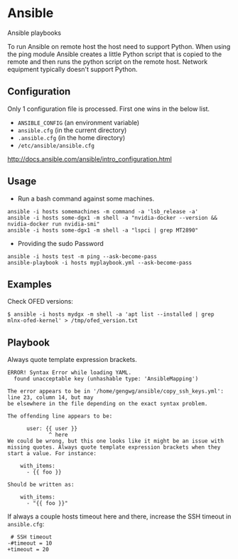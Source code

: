 # Ansible

Ansible playbooks

To run Ansible on remote host the host need to support Python.
When using the ping module Ansible creates a little Python script that
is copied to the remote and then runs the python script on the remote
host. Network equipment typically doesn't support Python.

## Configuration

Only 1 configuration file is processed. First one wins in the below list. 


* `ANSIBLE_CONFIG` (an environment variable)
* `ansible.cfg` (in the current directory)
* `.ansible.cfg` (in the home directory)
* `/etc/ansible/ansible.cfg`

http://docs.ansible.com/ansible/intro_configuration.html

## Usage

* Run a bash command against some machines.

```
ansible -i hosts somemachines -m command -a 'lsb_release -a'
ansible -i hosts some-dgx1 -m shell -a "nvidia-docker --version && nvidia-docker run nvidia-smi"
ansible -i hosts some-dgx1 -m shell -a "lspci | grep MT2890"
```

* Providing the sudo Password

```
ansible -i hosts test -m ping --ask-become-pass
ansible-playbook -i hosts myplaybook.yml --ask-become-pass
```

## Examples

Check OFED versions:

```
$ ansible -i hosts mydgx -m shell -a 'apt list --installed | grep mlnx-ofed-kernel' > /tmp/ofed_version.txt
```

## Playbook

Always quote template expression brackets.

```
ERROR! Syntax Error while loading YAML.
  found unacceptable key (unhashable type: 'AnsibleMapping')

The error appears to be in '/home/gengwg/ansible/copy_ssh_keys.yml': line 23, column 14, but may
be elsewhere in the file depending on the exact syntax problem.

The offending line appears to be:

      user: {{ user }}
             ^ here
We could be wrong, but this one looks like it might be an issue with
missing quotes. Always quote template expression brackets when they
start a value. For instance:

    with_items:
      - {{ foo }}

Should be written as:

    with_items:
      - "{{ foo }}"
```

If always a couple hosts timeout here and there, increase the SSH timeout in `ansible.cfg`:

```
 # SSH timeout
-#timeout = 10
+timeout = 20
```

